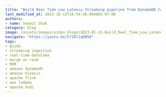 ```yaml
---
title: "Build Real Time Low Latency Streaming pipeline from DynamoDB to Apache Hudi using Kinesis,Flink|Lab"
last_modified_at: 2023-10-13T16:54:38.964863-07:00
authors:
- name: Soumil Shah
category: blog
image: /assets/images/video_blogs/2023-01-13-Build_Real_Time_Low_Latency_Streaming_pipeline_from_DynamoDB_to_Apache_Hudi_using_Kinesis_FlinkLab.png
navigate: "https://youtu.be/571RlIqDN58"
tags:
- guide
- streaming ingestion
- real-time-datalake
- merge on read
- MOR
- amazon dynamodb
- amazon kinesis
- apache flink
- aws lambda
- apache hudi
---
```

